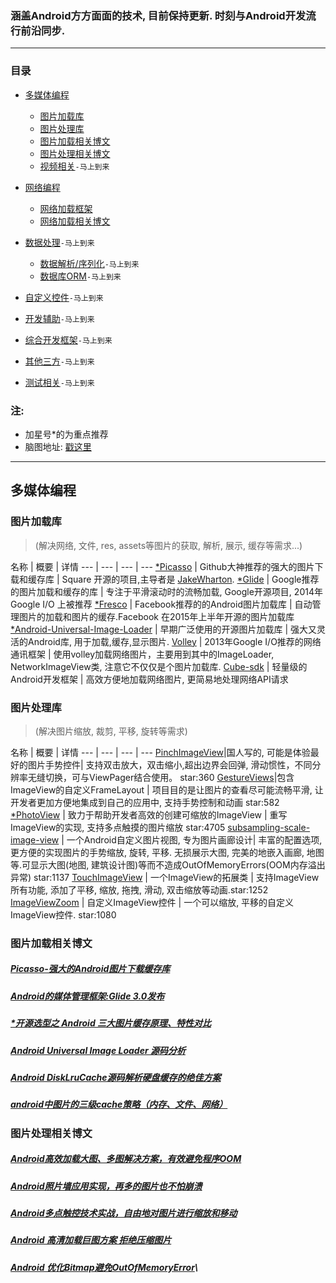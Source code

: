 
### 涵盖Android方方面面的技术, 目前保持更新. 时刻与Android开发流行前沿同步.

------------------------------------------------------

### 目录

* [多媒体编程](#多媒体编程)
    - [图片加载库](#图片加载库)
    - [图片处理库](#图片处理库)
    - [图片加载相关博文](#图片加载相关博文)
    - [图片处理相关博文](#图片处理相关博文)
	- [视频相关](#)`-马上到来`

* [网络编程](#网络编程)
	- [网络加载框架](#网络加载框架)
	- [网络加载相关博文](#网络加载相关博文)

* [数据处理](#)`-马上到来`
	- [数据解析/序列化](#)`-马上到来`
	- [数据库ORM](#)`-马上到来`

* [自定义控件](#)`-马上到来`

* [开发辅助](#)`-马上到来`

* [综合开发框架](#)`-马上到来`

* [其他三方](#)`-马上到来`

* [测试相关](#)`-马上到来`

### 注:
* 加星号*的为重点推荐
* 脑图地址: [戳这里](http://naotu.baidu.com/file/f1f87890d2b68684ed900ff639185ff0?token=1537e968b07153a4)

------------------------------------------------------
## 多媒体编程

### 图片加载库

> (解决网络, 文件, res, assets等图片的获取, 解析, 展示, 缓存等需求...)

名称 | 概要 | 详情
--- | --- | --- | ---
[*Picasso](https://github.com/square/picasso) | Github大神推荐的强大的图片下载和缓存库 | Square 开源的项目,主导者是 [JakeWharton](https://github.com/JakeWharton).
[*Glide](https://github.com/bumptech/glide) | Google推荐的图片加载和缓存的库 | 专注于平滑滚动时的流畅加载, Google开源项目, 2014年Google I/O 上被推荐
[*Fresco](https://github.com/facebook/fresco) | Facebook推荐的的Android图片加载库 | 自动管理图片的加载和图片的缓存.Facebook 在2015年上半年开源的图片加载库
[*Android-Universal-Image-Loader](https://github.com/nostra13/Android-Universal-Image-Loader) | 早期广泛使用的开源图片加载库 | 强大又灵活的Android库, 用于加载,缓存,显示图片.
[Volley](https://github.com/mcxiaoke/android-volley) | 2013年Google I/O推荐的网络通讯框架 | 使用volley加载网络图片，主要用到其中的ImageLoader, NetworkImageView类, 注意它不仅仅是个图片加载库.
[Cube-sdk](https://github.com/etao-open-source/cube-sdk) | 轻量级的Android开发框架 | 高效方便地加载网络图片, 更简易地处理网络API请求

### 图片处理库

> (解决图片缩放, 裁剪, 平移, 旋转等需求)

名称 | 概要 | 详情
--- | --- | --- | ---
[PinchImageView](https://github.com/boycy815/PinchImageView)|国人写的, 可能是体验最好的图片手势控件| 支持双击放大，双击缩小,超出边界会回弹, 滑动惯性，不同分辨率无缝切换，可与ViewPager结合使用。 star:360
[GestureViews](https://github.com/alexvasilkov/GestureViews)|包含ImageView的自定义FrameLayout | 项目目的是让图片的查看尽可能流畅平滑, 让开发者更加方便地集成到自己的应用中, 支持手势控制和动画 star:582
[*PhotoView](https://github.com/chrisbanes/PhotoView) | 致力于帮助开发者高效的创建可缩放的ImageView | 重写ImageView的实现, 支持多点触摸的图片缩放 star:4705
[subsampling-scale-image-view](https://github.com/davemorrissey/subsampling-scale-image-view) | 一个Android自定义图片视图, 专为图片画廊设计| 丰富的配置选项, 更方便的实现图片的手势缩放, 旋转, 平移. 无损展示大图, 完美的地嵌入画廊, 地图等.可显示大图(地图, 建筑设计图)等而不造成OutOfMemoryErrors(OOM内存溢出异常) star:1137
[TouchImageView](https://github.com/MikeOrtiz/TouchImageView) | 一个ImageView的拓展类 | 支持ImageView所有功能, 添加了平移, 缩放, 拖拽, 滑动, 双击缩放等动画.star:1252
[ImageViewZoom](https://github.com/sephiroth74/ImageViewZoom) | 自定义ImageView控件 | 一个可以缩放, 平移的自定义ImageView控件. star:1080

### 图片加载相关博文
##### [Picasso-强大的Android图片下载缓存库](http://www.jcodecraeer.com/a/anzhuokaifa/androidkaifa/2014/0731/1639.html)
##### [Android的媒体管理框架:Glide 3.0发布](http://www.infoq.com/cn/news/2014/09/android-glide?utm_source=tuicool&utm_medium=referral)
##### [*开源选型之 Android 三大图片缓存原理、特性对比](http://mp.weixin.qq.com/s?__biz=MzAxNjI3MDkzOQ==&mid=400056342&idx=1&sn=894325d70f16a28bfe8d6a4da31ec304&scene=2&srcid=10210byVbMGLHg7vXUJLgHaR&from=timeline&isappinstalled=0#rd)
##### [Android Universal Image Loader 源码分析](http://a.codekk.com/blogs/detail/54cfab086c4761e5001b2540)
##### [Android DiskLruCache源码解析硬盘缓存的绝佳方案](http://blog.csdn.net/lmj623565791/article/details/47251585)
##### [android中图片的三级cache策略（内存、文件、网络）](http://blog.csdn.net/singwhatiwanna/article/details/9054001)

### 图片处理相关博文
##### [Android高效加载大图、多图解决方案，有效避免程序OOM](http://blog.csdn.net/guolin_blog/article/details/9316683)
##### [Android照片墙应用实现，再多的图片也不怕崩溃](http://blog.csdn.net/guolin_blog/article/details/9526203)
##### [Android多点触控技术实战，自由地对图片进行缩放和移动](http://blog.csdn.net/guolin_blog/article/details/11100327)
##### [Android 高清加载巨图方案 拒绝压缩图片](http://blog.csdn.net/lmj623565791/article/details/49300989)
##### [Android 优化Bitmap避免OutOfMemoryError](http://chjmars.iteye.com/blog/1157137)\

